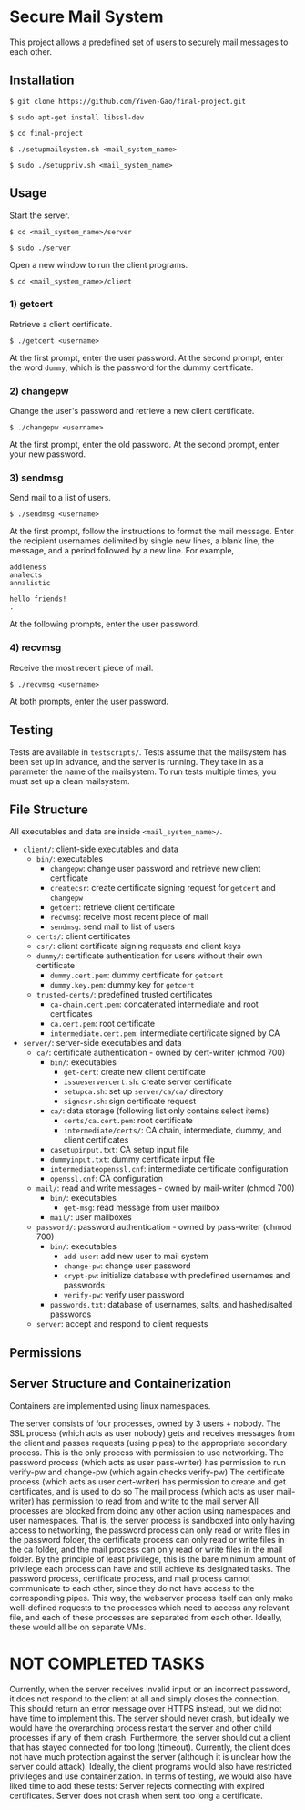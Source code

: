 # Secure Mail System
This project allows a predefined set of users to securely mail messages to each other.

## Installation
`$ git clone https://github.com/Yiwen-Gao/final-project.git`

`$ sudo apt-get install libssl-dev`

`$ cd final-project`

`$ ./setupmailsystem.sh <mail_system_name>`

`$ sudo ./setuppriv.sh <mail_system_name>`

## Usage
Start the server.

`$ cd <mail_system_name>/server`

`$ sudo ./server`

Open a new window to run the client programs.

`$ cd <mail_system_name>/client`

### 1) getcert
Retrieve a client certificate.

`$ ./getcert <username>`

At the first prompt, enter the user password. At the second prompt, enter the word `dummy`, which is the password for the dummy certificate.

### 2) changepw
Change the user's password and retrieve a new client certificate.

`$ ./changepw <username>`

At the first prompt, enter the old password. At the second prompt, enter your new password.

### 3) sendmsg
Send mail to a list of users.

`$ ./sendmsg <username>`

At the first prompt, follow the instructions to format the mail message. Enter the recipient usernames delimited by single new lines, a blank line, the message, and a period followed by a new line. For example,

```
addleness
analects
annalistic

hello friends!
.
```

At the following prompts, enter the user password.

### 4) recvmsg
Receive the most recent piece of mail.

`$ ./recvmsg <username>`

At both prompts, enter the user password.

## Testing
Tests are available in `testscripts/`.
Tests assume that the mailsystem has been set up in advance, and the server is running. They take in as a parameter the name of the mailsystem. To run tests multiple times, you must set up a clean mailsystem.

## File Structure
All executables and data are inside `<mail_system_name>/`.

- `client/`: client-side executables and data
  - `bin/`: executables
    - `changepw`: change user password and retrieve new client certificate
    - `createcsr`: create certificate signing request for `getcert` and `changepw`
    - `getcert`: retrieve client certificate
    - `recvmsg`: receive most recent piece of mail
    - `sendmsg`: send mail to list of users
  - `certs/`: client certificates
  - `csr/`: client certificate signing requests and client keys
  - `dummy/`: certificate authentication for users without their own certificate
    - `dummy.cert.pem`: dummy certificate for `getcert` 
    - `dummy.key.pem`: dummy key for `getcert`
  - `trusted-certs/`: predefined trusted certificates
    - `ca-chain.cert.pem`: concatenated intermediate and root certificates 
    - `ca.cert.pem`: root certificate
    - `intermediate.cert.pem`: intermediate certificate signed by CA 
- `server/`: server-side executables and data
  - `ca/`: certificate authentication - owned by cert-writer (chmod 700)
    - `bin/`: executables
      - `get-cert`: create new client certificate
      - `issueservercert.sh`: create server certificate
      - `setupca.sh`: set up `server/ca/ca/` directory
      - `signcsr.sh`: sign certificate request
    - `ca/`: data storage (following list only contains select items)
      - `certs/ca.cert.pem`: root certificate
      - `intermediate/certs/`: CA chain, intermediate, dummy, and client certificates
    - `casetupinput.txt`: CA setup input file
    - `dummyinput.txt`: dummy certificate input file
    - `intermediateopenssl.cnf`: intermediate certificate configuration
    - `openssl.cnf`: CA configuration
  - `mail/`: read and write messages - owned by mail-writer (chmod 700)
    - `bin/`: executables
      - `get-msg`: read message from user mailbox
    - `mail/`: user mailboxes
  - `password/`: password authentication - owned by pass-writer (chmod 700)
    - `bin/`: executables
      - `add-user`: add new user to mail system
      - `change-pw`: change user password
      - `crypt-pw`: initialize database with predefined usernames and passwords 
      - `verify-pw`: verify user password
    - `passwords.txt`: database of usernames, salts, and hashed/salted passwords
  - `server`: accept and respond to client requests

## Permissions

## Server Structure and Containerization

Containers are implemented using linux namespaces.

The server consists of four processes, owned by 3 users + nobody.
The SSL process (which acts as user nobody) gets and receives messages from the client and passes requests (using pipes) to the appropriate secondary process. This is the only process with permission to use networking.
The password process (which acts as user pass-writer) has permission to run verify-pw and change-pw (which again checks verify-pw)
The certificate process (which acts as user cert-writer) has permission to create and get certificates, and is used to do so
The mail process (which acts as user mail-writer) has permission to read from and write to the mail server
All processes are blocked from doing any other action using namespaces and user namespaces. That is, the server process is sandboxed into only having access to networking, the password process can only read or write files in the password folder, the certificate process can only read or write files in the ca folder, and the mail process can only read or write files in the mail folder. By the principle of least privilege, this is the bare minimum amount of privilege each process can have and still achieve its designated tasks.
The password process, certificate process, and mail process cannot communicate to each other, since they do not have access to the corresponding pipes.
This way, the webserver process itself can only make well-defined requests to the processes which need to access any relevant file, and each of these processes are separated from each other. Ideally, these would all be on separate VMs.

# NOT COMPLETED TASKS

Currently, when the server receives invalid input or an incorrect password, it does not respond to the client at all and simply closes the connection. This should return an error message over HTTPS instead, but we did not have time to implement this.
The server should never crash, but ideally we would have the overarching process restart the server and other child processes if any of them crash.
Furthermore, the server should cut a client that has stayed connected for too long (timeout).
Currently, the client does not have much protection against the server (although it is unclear how the server could attack). Ideally, the client programs would also have restricted privileges and use containerization.
In terms of testing, we would also have liked time to add these tests:
Server rejects connecting with expired certificates.
Server does not crash when sent too long a certificate.
